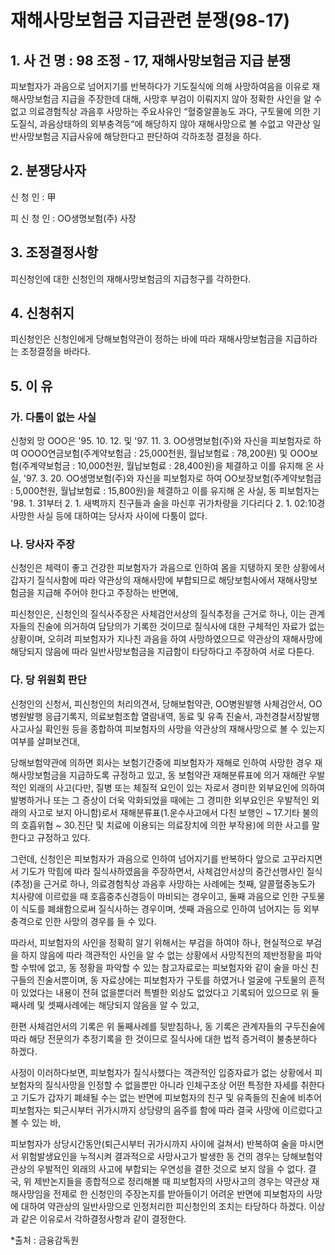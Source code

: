 # 재해사망보험금 지급관련 분쟁(98-17)

## 1. 사 건 명 : 98 조정 - 17, 재해사망보험금 지급 분쟁

피보험자가 과음으로 넘어지기를 반복하다가 기도질식에 의해 사망하여음을 이유로 재해사망보험금 지급을 주장한데 대해, 사망후 부검이 이뤄지지 않아 정확한 사인을 알 수 없고 의료경험칙상 과음후 사망하는 주요사유인 “혈중알콜농도 과다, 구토물에 의한 기도질식, 과음상태하의 외부충격등“에 해당하지 않아 재해사망으로 볼 수없고 약관상 일반사망보험금 지급사유에 해당한다고 판단하여 각하조정 결정을 하다.

## 2. 분쟁당사자

신  청  인  : 甲

피 신 청 인 : OO생명보험(주) 사장

## 3. 조정결정사항

피신청인에 대한 신청인의 재해사망보험금의 지급청구를 각하한다.

## 4. 신청취지

피신청인은 신청인에게 당해보험약관이 정하는 바에 따라 재해사망보험금을 지급하라는 조정결정을 바라다.

## 5. 이     유

### 가. 다툼이 없는 사실

신청외 망 OOO은 '95. 10. 12. 및 '97. 11. 3. OO생명보험(주)와 자신을 피보험자로 하여 OOOO연금보험(주계약보험금 : 25,000천원, 월납보험료 : 78,200원)  및 OOO보험(주계약보험금 : 10,000천원, 월납보험료 : 28,400원)을 체결하고 이를 유지해 온 사실, '97. 3. 20. OO생명보험(주)와 자신을 피보험자로 하여 OO보장보험(주계약보험금 : 5,000천원, 월납보험료 : 15,800원)을 체결하고 이를 유지해 온 사실, 동 피보험자는 '98. 1. 31부터 2. 1. 새벽까지 친구들과 술을 마신후 귀가차량을 기다리다 2. 1. 02:10경 사망한 사실 등에 대하여는 당사자 사이에 다툼이 없다.

### 나. 당사자 주장

신청인은 체력이 좋고 건강한 피보험자가 과음으로 인하여 몸을 지탱하지 못한 상황에서 갑자기 질식사함에 따라 약관상의 재해사망에 부합되므로 해당보험사에서 재해사망보험금을 지급해 주어야 한다고 주장하는 반면에,

피신청인은, 신청인의 질식사주장은 사체검안서상의 질식추정을 근거로 하나, 이는 관계자들의 진술에 의거하여 담당의가 기록한 것이므로 질식사에 대한 구체적인 자료가 없는 상황이며, 오히려 피보험자가 지나친 과음을 하여 사망하였으므로 약관상의 재해사망에 해당되지 않음에 따라 일반사망보험금을 지급함이 타당하다고 주장하여 서로 다툰다.

### 다. 당 위원회 판단  

신청인의 신청서, 피신청인의 처리의견서, 당해보험약관, OO병원발행 사체검안서, OO병원발행 응급기록지, 의료보험조합 열람내역, 동료 및 유족 진술서, 과천경찰서장발행 사고사실 확인원 등을 종합하여 피보험자의 사망을 약관상의 재해사망으로 볼 수 있는지 여부를 살펴보건대,

당해보험약관에 의하면 회사는 보험기간중에 피보험자가 재해로 인하여 사망한 경우 재해사망보험금을 지급하도록 규정하고 있고, 동 보험약관 재해분류표에 의거 재해란 우발적인 외래의 사고(다만, 질병 또는 체질적 요인이 있는 자로서 경미한 외부요인에 의하여 발병하거나 또는 그 증상이 더욱 악화되었을 때에는 그 경미한 외부요인은 우발적인 외래의 사고로 보지 아니함)로서 재해분류표(1.운수사고에서  다친 보행인 ~  17.기타 불의의 호흡위협 ~ 30.진단 및 치료에 이용되는 의료장치에  의한 부작용)에 의한 사고를 말한다고 규정하고 있다.

그런데, 신청인은 피보험자가 과음으로 인하여 넘어지기를 반복하다 앞으로 고꾸라지면서 기도가 막힘에 따라 질식사하였음을 주장하면서, 사체검안서상의 중간선행사인 질식(추정)을 근거로 하나, 의료경험칙상 과음후 사망하는 사례에는 첫째, 알콜혈중농도가 치사량에 이르렀을 때 호흡중추신경등이 마비되는 경우이고, 둘째 과음으로 인한 구토물이 식도를 폐쇄함으로써 질식사하는 경우이며, 셋째 과음으로 인하여 넘어지는 등 외부충격으로 인한 사망의 경우를 들 수 있다.

따라서, 피보험자의 사인을 정확히 알기 위해서는 부검을 하여야 하나, 현실적으로 부검을 하지 않음에 따라 객관적인 사인을 알 수 없는 상황에서 사망직전의 제반정황을 파악할 수밖에 없고, 동 정황을 파악할 수 있는 참고자료로는 피보험자와 같이 술을 마신 친구들의 진술서뿐이며, 동 자료상에는 피보험자가 구토를 하였거나 얼굴에 구토물의 흔적이 있었다는 내용이 전혀 없을뿐더러 특별한 외상도 없었다고 기록되어 있으므로 위 둘째사례 및 셋째사례에는 해당되지 않음을 알 수 있고,

한편 사체검안서의 기록은 위 둘째사례를 뒷받침하나, 동 기록은 관계자들의 구두진술에 따라 해당 전문의가 추정기록을 한 것이므로 질식사에 대한 법적 증거력이 불충분하다 하겠다.

사정이 이러하다보면, 피보험자가 질식사했다는 객관적인 입증자료가 없는 상황에서 피보험자의 질식사망을 인정할 수 없을뿐만 아니라 인체구조상 어떤 특정한 자세를 취한다고 기도가 갑자기 폐쇄될 수는 없는 반면에 피보험자의 친구 및 유족들의 진술에 비추어 피보험자는 퇴근시부터 귀가시까지 상당량의 음주를 함에 따라 결국 사망에 이르렀다고 볼 수 있는 바,

피보험자가 상당시간동안(퇴근시부터 귀가시까지 사이에 걸쳐서) 반복하여 술을 마시면서 위험발생요인을 누적시켜 결과적으로 사망사고가 발생한 동 건의 경우는 당해보험약관상의 우발적인 외래의 사고에 부합되는 우연성을 결한 것으로 보지 않을 수 없다. 결국, 위 제반논지들을 종합적으로 정리해볼 때 피보험자의 사망사고의 경우는 약관상 재해사망임을 전제로 한  신청인의 주장논지를 받아들이기 어려운 반면에 피보험자의 사망에 대하여 약관상의 일반사망으로 인정처리한 피신청인의 조치는 타당하다 하겠다. 이상과 같은 이유로서 각하결정사항과 같이 결정한다.

*출처 : 금융감독원